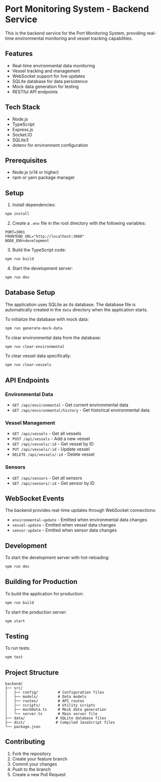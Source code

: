 # Port Monitoring System - Backend Service

This is the backend service for the Port Monitoring System, providing real-time environmental monitoring and vessel tracking capabilities.

## Features

- Real-time environmental data monitoring
- Vessel tracking and management
- WebSocket support for live updates
- SQLite database for data persistence
- Mock data generation for testing
- RESTful API endpoints

## Tech Stack

- Node.js
- TypeScript
- Express.js
- Socket.IO
- SQLite3
- dotenv for environment configuration

## Prerequisites

- Node.js (v14 or higher)
- npm or yarn package manager

## Setup

1. Install dependencies:

```bash
npm install
```

2. Create a `.env` file in the root directory with the following variables:

```env
PORT=3001
FRONTEND_URL="http://localhost:3000"
NODE_ENV=development
```

3. Build the TypeScript code:

```bash
npm run build
```

4. Start the development server:

```bash
npm run dev
```

## Database Setup

The application uses SQLite as its database. The database file is automatically created in the `data` directory when the application starts.

To initialize the database with mock data:

```bash
npm run generate-mock-data
```

To clear environmental data from the database:

```bash
npm run clear-environmental
```

To clear vessel data specifically:

```bash
npm run clear-vessels
```

## API Endpoints

### Environmental Data

- `GET /api/environmental` - Get current environmental data
- `GET /api/environmental/history` - Get historical environmental data

### Vessel Management

- `GET /api/vessels` - Get all vessels
- `POST /api/vessels` - Add a new vessel
- `GET /api/vessels/:id` - Get vessel by ID
- `PUT /api/vessels/:id` - Update vessel
- `DELETE /api/vessels/:id` - Delete vessel

### Sensors

- `GET /api/sensors` - Get all sensors
- `GET /api/sensors/:id` - Get sensor by ID

## WebSocket Events

The backend provides real-time updates through WebSocket connections:

- `environmental-update` - Emitted when environmental data changes
- `vessel-update` - Emitted when vessel data changes
- `sensor-update` - Emitted when sensor data changes

## Development

To start the development server with hot-reloading:

```bash
npm run dev
```

## Building for Production

To build the application for production:

```bash
npm run build
```

To start the production server:

```bash
npm start
```

## Testing

To run tests:

```bash
npm test
```

## Project Structure

```
backend/
├── src/
│   ├── config/         # Configuration files
│   ├── models/         # Data models
│   ├── routes/         # API routes
│   ├── scripts/        # Utility scripts
│   ├── mockData.ts     # Mock data generation
│   └── server.ts       # Main server file
├── data/              # SQLite database files
├── dist/              # Compiled JavaScript files
└── package.json
```

## Contributing

1. Fork the repository
2. Create your feature branch
3. Commit your changes
4. Push to the branch
5. Create a new Pull Request
